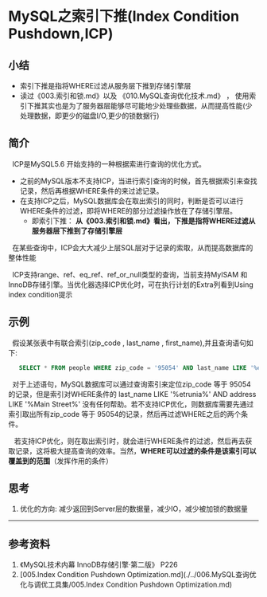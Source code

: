 # MySQL之索引下推(Index Condition Pushdown,ICP)
## 小结
+ 索引下推是指将WHERE过滤从服务层下推到存储引擎层
+ 读过《003.索引和锁.md》以及 《010.MySQL查询优化技术.md》 ， 使用索引下推其实也是为了服务器层能够尽可能地少处理些数据，从而提高性能(少处理数据，即更少的磁盘I/O,更少的锁数据行)

## 简介
&nbsp;&nbsp;ICP是MySQL5.6 开始支持的一种根据索进行查询的优化方式。
+ 之前的MySQL版本不支持ICP，当进行索引查询的时候，首先根据索引来查找记录，然后再根据WHERE条件的来过滤记录。
+ 在支持ICP之后，MySQL数据库会在取出索引的同时，判断是否可以进行WHERE条件的过滤，即将WHERE的部分过滤操作放在了存储引擎层。
   - 即索引下推： **从《003.索引和锁.md》看出，下推是指将WHERE过滤从服务器层下推到了存储引擎层**

&nbsp;&nbsp;在某些查询中，ICP会大大减少上层SQL层对于记录的索取，从而提高数据库的整体性能

&nbsp;&nbsp;ICP支持range、ref、eq_ref、ref_or_null类型的查询，当前支持MyISAM 和 InnoDB存储引擎。当优化器选择ICP优化时，可在执行计划的Extra列看到Using index condition提示

## 示例
&nbsp;&nbsp;假设某张表中有联合索引(zip_code , last_name , first_name),并且查询语句如下:
```sql
   SELECT * FROM people WHERE zip_code = '95054' AND last_name LIKE '%etrunia%' AND address LIKE '%Main Street%';
```

&nbsp;&nbsp;对于上述语句，MySQL数据库可以通过查询索引来定位zip_code 等于 95054 的记录，但是索引对WHERE条件的 last_name LIKE '%etrunia%' AND address LIKE '%Main Street%' 没有任何帮助。若不支持ICP优化，则数据库需要先通过索引取出所有zip_code 等于 95054的记录，然后再过滤WHERE之后的两个条件。

&nbsp;&nbsp; 若支持ICP优化，则在取出索引时，就会进行WHERE条件的过滤，然后再去获取记录，这将极大提高查询的效率。当然，**WHERE可以过滤的条件是该索引可以覆盖到的范围**（发挥作用的条件）

## 思考
1. 优化的方向: 减少返回到Server层的数据量，减少IO，减少被加锁的数据量
---
## 参考资料
1.  《MySQL技术内幕 InnoDB存储引擎·第二版》 P226
2.  [005.Index Condition Pushdown Optimization.md](./../006.MySQL查询优化与调优工具集/005.Index Condition Pushdown Optimization.md)